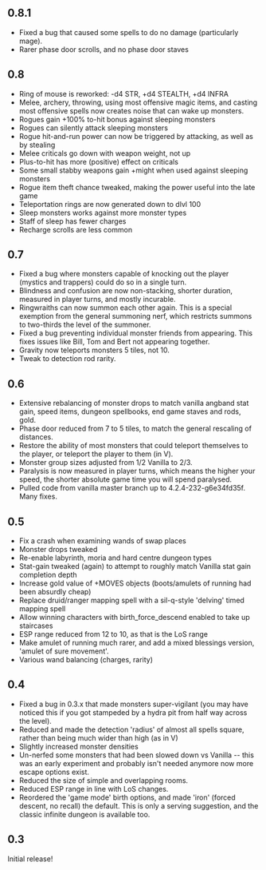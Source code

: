 ## 0.8.1

* Fixed a bug that caused some spells to do no damage (particularly mage).
* Rarer phase door scrolls, and no phase door staves

## 0.8

* Ring of mouse is reworked: -d4 STR, +d4 STEALTH, +d4 INFRA
* Melee, archery, throwing, using most offensive magic items, and casting most
  offensive spells now creates noise that can wake up monsters.
* Rogues gain +100% to-hit bonus against sleeping monsters 
* Rogues can silently attack sleeping monsters
* Rogue hit-and-run power can now be triggered by attacking, as well as by stealing
* Melee criticals go down with weapon weight, not up
* Plus-to-hit has more (positive) effect on criticals
* Some small stabby weapons gain +might when used against sleeping monsters
* Rogue item theft chance tweaked, making the power useful into the late game
* Teleportation rings are now generated down to dlvl 100
* Sleep monsters works against more monster types
* Staff of sleep has fewer charges
* Recharge scrolls are less common

## 0.7

* Fixed a bug where monsters capable of knocking out the player (mystics and
  trappers) could do so in a single turn.
* Blindness and confusion are now non-stacking, shorter duration, measured in 
  player turns, and mostly incurable.
* Ringwraiths can now summon each other again. This is a special exemption from 
  the general summoning nerf, which restricts summons to two-thirds the level
  of the summoner.
* Fixed a bug preventing individual monster friends from appearing. This fixes
  issues like Bill, Tom and Bert not appearing together.
* Gravity now teleports monsters 5 tiles, not 10.
* Tweak to detection rod rarity.

## 0.6

* Extensive rebalancing of monster drops to match vanilla angband stat gain,
  speed items, dungeon spellbooks, end game staves and rods, gold.
* Phase door reduced from 7 to 5 tiles, to match the general rescaling of
  distances.
* Restore the ability of most monsters that could teleport themselves to 
  the player, or teleport the player to them (in V).
* Monster group sizes adjusted from 1/2 Vanilla to 2/3.
* Paralysis is now measured in player turns, which means the higher your
  speed, the shorter absolute game time you will spend paralysed.
* Pulled code from vanilla master branch up to 4.2.4-232-g6e34fd35f. Many fixes.

## 0.5

* Fix a crash when examining wands of swap places
* Monster drops tweaked
* Re-enable labyrinth, moria and hard centre dungeon types
* Stat-gain tweaked (again) to attempt to roughly match Vanilla stat gain completion depth
* Increase gold value of +MOVES objects (boots/amulets of running had been absurdly cheap)
* Replace druid/ranger mapping spell with a sil-q-style 'delving' timed mapping spell
* Allow winning characters with birth_force_descend enabled to take up staircases
* ESP range reduced from 12 to 10, as that is the LoS range
* Make amulet of running much rarer, and add a mixed blessings version, 'amulet of sure movement'.
* Various wand balancing (charges, rarity)

## 0.4

* Fixed a bug in 0.3.x that made monsters super-vigilant (you may have noticed this if you got stampeded by a hydra pit from half way across the level).
* Reduced and made the detection 'radius' of almost all spells square, rather than being much wider than high (as in V)
* Slightly increased monster densities
* Un-nerfed some monsters that had been slowed down vs Vanilla -- this was an early experiment and probably isn't needed anymore now more escape options exist.
* Reduced the size of simple and overlapping rooms.
* Reduced ESP range in line with LoS changes.
* Reordered the 'game mode' birth options, and made 'iron' (forced descent, no recall) the default. This is only a serving suggestion, and the classic infinite dungeon is available too.

## 0.3

Initial release!
